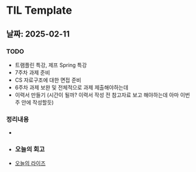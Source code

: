 # TIL Template

## 날짜: 2025-02-11
### TODO
- 트램플린 특강, 제프 Spring 특강
- 7주차 과제 준비
- CS 자료구조에 대한 면접 준비
- 6주차 과제 보완 및 전체적으로 과제 제출해야하는데
- 이력서 만들기 (시간이 될까? 이력서 작성 전 참고자료 보고 해야하는데 아마 이번주 안에 작성할듯)
### 정리내용
-
- ### 오늘의 회고
- [오늘의 라이즈](/Img/2025-02-11.png)